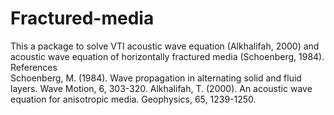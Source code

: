 # Fractured-media
This a package to solve VTI acoustic wave equation (Alkhalifah, 2000) and acoustic wave equation of horizontally fractured media (Schoenberg, 1984).
\
References\
Schoenberg, M. (1984). Wave propagation in alternating solid and fluid layers. Wave Motion, 6, 303-320. 
Alkhalifah, T. (2000). An acoustic wave equation for anisotropic media. Geophysics, 65, 1239-1250.
